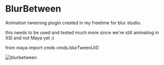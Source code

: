 # BlurBetween

Animation tweening plugin created in my freetime for blur studio.

this needs to be used and tested much more since we're still animating in XSI and not Maya yet :)

from maya import cmds
cmds.blurTweenUI()

![blurbetween](https://cloud.githubusercontent.com/assets/12991367/17079153/59da5afe-50bc-11e6-9707-f7f84cf87537.png)
